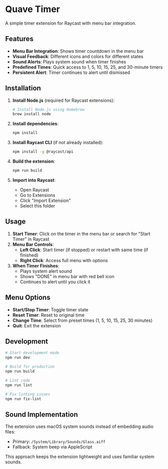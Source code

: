# Quave Timer

A simple timer extension for Raycast with menu bar integration.

## Features

- **Menu Bar Integration**: Shows timer countdown in the menu bar
- **Visual Feedback**: Different icons and colors for different states
- **Sound Alerts**: Plays system sound when timer finishes
- **Predefined Times**: Quick access to 1, 5, 10, 15, 25, and 30-minute timers
- **Persistent Alert**: Timer continues to alert until dismissed

## Installation

1. **Install Node.js** (required for Raycast extensions):
   ```bash
   # Install Node.js using Homebrew
   brew install node
   ```

2. **Install dependencies**:
   ```bash
   npm install
   ```

3. **Install Raycast CLI** (if not already installed):
   ```bash
   npm install -g @raycast/api
   ```

4. **Build the extension**:
   ```bash
   npm run build
   ```

5. **Import into Raycast**:
   - Open Raycast
   - Go to Extensions
   - Click "Import Extension"
   - Select this folder

## Usage

1. **Start Timer**: Click on the timer in the menu bar or search for "Start Timer" in Raycast
2. **Menu Bar Controls**:
   - **Left Click**: Start timer (if stopped) or restart with same time (if finished)
   - **Right Click**: Access full menu with options
3. **When Timer Finishes**:
   - Plays system alert sound
   - Shows "DONE" in menu bar with red bell icon
   - Continues to alert until you click it

## Menu Options

- **Start/Stop Timer**: Toggle timer state
- **Reset Timer**: Reset to original time
- **Change Time**: Select from preset times (1, 5, 10, 15, 25, 30 minutes)
- **Quit**: Exit the extension

## Development

```bash
# Start development mode
npm run dev

# Build for production
npm run build

# Lint code
npm run lint

# Fix linting issues
npm run fix-lint
```

## Sound Implementation

The extension uses macOS system sounds instead of embedding audio files:
- Primary: `/System/Library/Sounds/Glass.aiff`
- Fallback: System beep via AppleScript

This approach keeps the extension lightweight and uses familiar system sounds. 